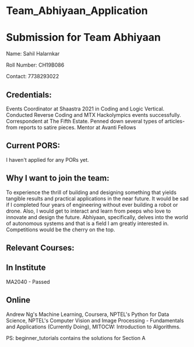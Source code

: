 # Team_Abhiyaan_Application

Submission for Team Abhiyaan
============================

Name:
Sahil Halarnkar

Roll Number:
CH19B086

Contact:
7738293022

Credentials:
------------
Events Coordinator at Shaastra 2021 in Coding and Logic Vertical. Conducted Reverse Coding and MTX Hackolympics events successfully.
Correspondent at The Fifth Estate. Penned down several types of articles- from reports to satire pieces.
Mentor at Avanti Fellows

Current PORS:
------------
I haven't applied for any PORs yet.

Why I want to join the team:
----------------------------
To experience the thrill of building and designing something that yields tangible results and practical applications in the near future. It would be sad if I completed four years of engineering without ever building a robot or drone. Also, I would get to interact and learn from peeps who love to innovate and design the future. Abhiyaan, specifically, delves into the world of autonomous systems and that is a field I am greatly interested in. Competitions would be the cherry on the top.


Relevant Courses:
--------
In Institute
----------
MA2040 - Passed

Online
-------
Andrew Ng's Machine Learning, Coursera, 
NPTEL's Python for Data Science, 
NPTEL's Computer Vision and Image Processing - Fundamentals and Applications (Currently Doing), 
MITOCW: Introduction to Algorithms.



PS: beginner_tutorials contains the solutions for Section A




